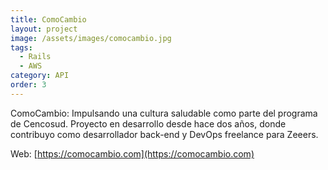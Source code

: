 ```yaml
---
title: ComoCambio
layout: project
image: /assets/images/comocambio.jpg
tags:
  - Rails
  - AWS
category: API
order: 3
---
```

ComoCambio: Impulsando una cultura saludable como parte del programa de Cencosud. Proyecto en desarrollo desde hace dos años, donde contribuyo como desarrollador back-end y DevOps freelance para Zeeers.

Web: [https://comocambio.com](https://comocambio.com)

